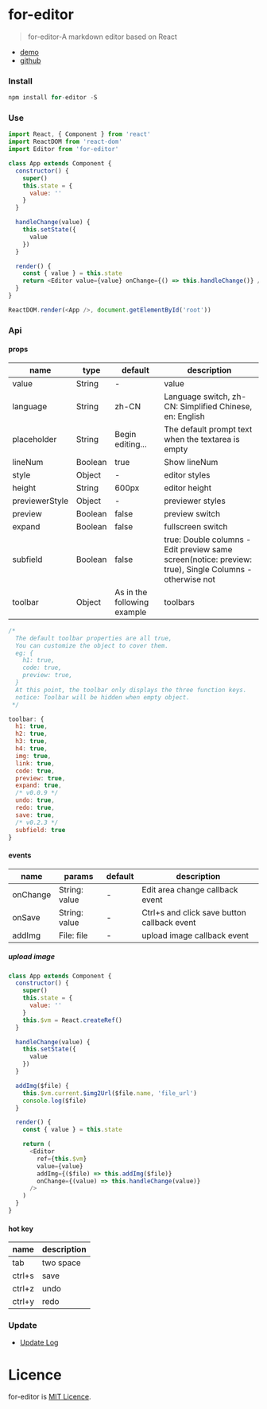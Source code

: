 # for-editor

> for-editor-A markdown editor based on React

- [demo](https://md.kkfor.com)
- [github](https://github.com/kkfor/for-editor)

### Install

```js
npm install for-editor -S
```

### Use

```js
import React, { Component } from 'react'
import ReactDOM from 'react-dom'
import Editor from 'for-editor'

class App extends Component {
  constructor() {
    super()
    this.state = {
      value: ''
    }
  }

  handleChange(value) {
    this.setState({
      value
    })
  }

  render() {
    const { value } = this.state
    return <Editor value={value} onChange={() => this.handleChange()} />
  }
}

ReactDOM.render(<App />, document.getElementById('root'))
```

### Api

#### props

| name        | type    | default                     | description                                                                                            |
| ----------- | ------- | --------------------------- | ------------------------------------------------------------------------------------------------------ |
| value       | String  | -                           | value                                                                                                  |
| language    | String  | zh-CN                       | Language switch, zh-CN: Simplified Chinese, en: English                                                |
| placeholder | String  | Begin editing...            | The default prompt text when the textarea is empty                                                     |
| lineNum     | Boolean | true                        | Show lineNum                                                                                           |
| style       | Object  | -                           | editor styles                                                                                          |
| height      | String  | 600px                       | editor height                                                                                          |
| previewerStyle| Object| -                           | previewer styles                                                                                       |
| preview     | Boolean | false                       | preview switch                                                                                         |
| expand      | Boolean | false                       | fullscreen switch                                                                                      |
| subfield    | Boolean | false                       | true: Double columns - Edit preview same screen(notice: preview: true), Single Columns - otherwise not |
| toolbar     | Object  | As in the following example | toolbars                                                                                               |

```js
/*
  The default toolbar properties are all true,
  You can customize the object to cover them.
  eg: {
    h1: true,
    code: true,
    preview: true,
  }
  At this point, the toolbar only displays the three function keys.
  notice: Toolbar will be hidden when empty object.
 */

toolbar: {
  h1: true,
  h2: true,
  h3: true,
  h4: true,
  img: true,
  link: true,
  code: true,
  preview: true,
  expand: true,
  /* v0.0.9 */
  undo: true,
  redo: true,
  save: true,
  /* v0.2.3 */
  subfield: true
}
```

#### events

| name     | params        | default | description                                 |
| -------- | ------------- | ------- | ------------------------------------------- |
| onChange | String: value | -       | Edit area change callback event             |
| onSave   | String: value | -       | Ctrl+s and click save button callback event |
| addImg   | File: file    | -       | upload image callback event                 |

##### upload image

```js
class App extends Component {
  constructor() {
    super()
    this.state = {
      value: ''
    }
    this.$vm = React.createRef()
  }

  handleChange(value) {
    this.setState({
      value
    })
  }

  addImg($file) {
    this.$vm.current.$img2Url($file.name, 'file_url')
    console.log($file)
  }

  render() {
    const { value } = this.state

    return (
      <Editor
        ref={this.$vm}
        value={value}
        addImg={($file) => this.addImg($file)}
        onChange={(value) => this.handleChange(value)}
      />
    )
  }
}
```

#### hot key

| name   | description |
| ------ | ----------- |
| tab    | two space   |
| ctrl+s | save        |
| ctrl+z | undo        |
| ctrl+y | redo        |

### Update

- [Update Log](./doc/UPDATELOG.md)

# Licence

for-editor is [MIT Licence](./LICENSE).
